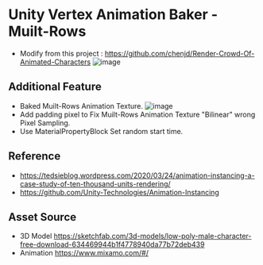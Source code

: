 # Unity Vertex Animation Baker - Muilt-Rows
* Modify from this project : https://github.com/chenjd/Render-Crowd-Of-Animated-Characters
![image](https://github.com/FunsTW/VertexAnimationBaker/blob/main/README/image/Window.jpg)
## Additional Feature
* Baked Muilt-Rows Animation Texture.
![image](https://github.com/FunsTW/VertexAnimationBaker/blob/main/README/image/Muilt-Rows.jpg)
* Add padding pixel to Fix Muilt-Rows Animation Texture "Bilinear" wrong Pixel Sampling.
* Use MaterialPropertyBlock Set random start time.
## Reference
* https://tedsieblog.wordpress.com/2020/03/24/animation-instancing-a-case-study-of-ten-thousand-units-rendering/
* https://github.com/Unity-Technologies/Animation-Instancing
## Asset Source
* 3D Model https://sketchfab.com/3d-models/low-poly-male-character-free-download-634469944b1f4778940da77b72deb439
* Animation https://www.mixamo.com/#/
